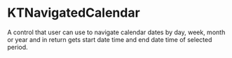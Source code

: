 # KTNavigatedCalendar
A control that user can use to navigate calendar dates by day, week, month or year and in return gets start date time and end date time of selected period.
